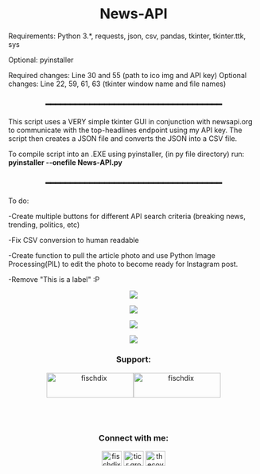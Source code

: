 <h1 align="center">News-API</h1>

<p>Requirements: Python 3.*, requests, json, csv, pandas, tkinter, tkinter.ttk, sys</p>
<p>Optional: pyinstaller</p>

Required changes: Line 30 and 55 (path to ico img and API key)
Optional changes: Line 22, 59, 61, 63 (tkinter window name and file names)

<h3 align="center">━━━━━━━━━━━━━━━━━━━━━━━━━━━━━━━━━━━━</h3>
This script uses a VERY simple tkinter GUI in conjunction with newsapi.org to communicate with the top-headlines endpoint using my API key. 
The script then creates a JSON file and converts the JSON into a CSV file.



To compile script into an .EXE using pyinstaller, (in py file directory) run: **pyinstaller --onefile News-API.py**

<h3 align="center">━━━━━━━━━━━━━━━━━━━━━━━━━━━━━━━━━━━━</h3>
To do:
<p>-Create multiple buttons for different API search criteria (breaking news, trending, politics, etc)</p>
<p>-Fix CSV conversion to human readable</p>
<p>-Create function to pull the article photo and use Python Image Processing(PIL) to edit the photo to become ready for Instagram post.</p>
<p>-Remove "This is a label" :P</p>

<p align="center">
  <img src="https://user-images.githubusercontent.com/59261070/203343476-f93037fa-d5cd-467a-b018-d43102223c44.png" />
</p>
<p align="center">
  <img src="https://user-images.githubusercontent.com/59261070/203347288-40b4b7d6-2919-49a1-839a-d75cb4247745.png" />
</p>
<p align="center">
  <img src="https://user-images.githubusercontent.com/59261070/203347453-d14fcf6a-0683-456b-91d8-fdace1787e3a.png" />
</p>
<p align="center">
  <img src="https://user-images.githubusercontent.com/59261070/203347580-c9298ac6-d8f3-45f0-928b-e39a258f9bf9.png" />
</p>


<h3 align="center">Support:</h3>
<p align="center">
<a href="https://www.buymeacoffee.com/fischdix"><img align="center" src="https://cdn.buymeacoffee.com/buttons/v2/default-yellow.png" height="50" width="175" alt="fischdix" /></a><a href="https://ko-fi.com/fischdix"><img align="center" src="https://cdn.ko-fi.com/cdn/kofi3.png?v=3" height="50" width="175" alt="fischdix" /></a></p><br><br>

<h3 align="center">Connect with me:</h3>
<p align="center">
<a href="https://stackoverflow.com/users/fischdix" target="blank"><img align="center" src="https://raw.githubusercontent.com/rahuldkjain/github-profile-readme-generator/master/src/images/icons/Social/stack-overflow.svg" alt="fischdix" height="30" width="40" /></a>
<a href="https://instagram.com/ticr.group" target="blank"><img align="center" src="https://raw.githubusercontent.com/rahuldkjain/github-profile-readme-generator/master/src/images/icons/Social/instagram.svg" alt="ticr.group" height="30" width="40" /></a>
<a href="https://discord.gg/thecove" target="blank"><img align="center" src="https://raw.githubusercontent.com/rahuldkjain/github-profile-readme-generator/master/src/images/icons/Social/discord.svg" alt="thecove" height="30" width="40" /></a>
</p>
